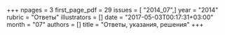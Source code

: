+++
npages = 3
first_page_pdf = 29
issues = [ "2014_07",]
year = "2014"
rubric = "Ответы"
illustrators = []
date = "2017-05-03T00:17:31+03:00"
month = "07"
authors = []
title = "Ответы, указания, решения"
+++
